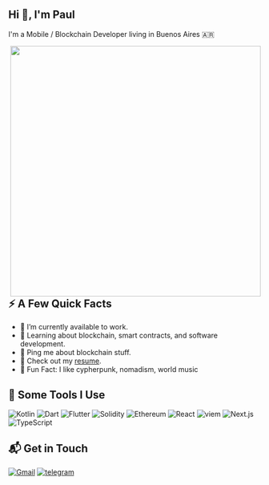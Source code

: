 ## Hi 👋, I'm Paul

I'm a Mobile / Blockchain Developer living in Buenos Aires 🇦🇷

<img align="right" src="https://steamuserimages-a.akamaihd.net/ugc/868489934988784583/922F08FA0EA953FC9BAC20572A960D0905983A17/?imw=637&imh=358&ima=fit&impolicy=Letterbox&imcolor=%23000000&letterbox=true" width="500"/>

## ⚡️ A Few Quick Facts

- 🔭 I’m currently available to work.
- 🌱 Learning about blockchain, smart contracts, and software development.
- 💬 Ping me about blockchain stuff.
- 📙 Check out my [resume](https://drive.google.com/file/d/13O_q8Dp5EA0bO7nca_bp1FIla24ESK6Q/view?usp=sharing).
- 🎉 Fun Fact: I like cypherpunk, nomadism, world music


<h2>🚀 Some Tools I Use</h2>

<p align="left">
  
<img alt="Kotlin" src="https://img.shields.io/badge/Kotlin-7F52FF?&style=flat&logo=kotlin&logoColor=white" />
<img alt="Dart" src="https://img.shields.io/badge/Dart-0175C2?style=flat&logo=dart&logoColor=white" />
<img alt="Flutter" src="https://img.shields.io/badge/Flutter-02569B?style=flat&logo=flutter&logoColor=white" />
<img alt="Solidity" src="https://img.shields.io/badge/-Solidity-BAC9F9?style=flat-square&logo=solidity&logoColor=363636" />
<img alt="Ethereum" src="https://img.shields.io/badge/-Ethereum-3C3C3D?style=flat-square&logo=ethereum&logoColor=white" />
<img alt="React" src="https://img.shields.io/badge/-React-45b8d8?style=flat-square&logo=react&logoColor=white" />
<img alt="viem" src="https://img.shields.io/badge/-viem-4E4E4E?style=flat-square&logoColor=white" />
<img alt="Next.js" src="https://img.shields.io/badge/-Next.js-black?style=flat-square&logo=next.js&logoColor=white" />
<img alt="TypeScript" src="https://img.shields.io/badge/-TypeScript-007ACC?style=flat-square&logo=typescript&logoColor=white" />

</p>

## 📬 Get in Touch
[![Gmail](https://img.shields.io/badge/-paul.sizon-c14438?style=flat-square&logo=Gmail&logoColor=white)](mailto:paul.sizon@outlook.com)
[![telegram](https://img.shields.io/badge/Telegram-2CA5E0?style=flat-square&logo=telegram&logoColor=white)](https://t.me/Pablo_Kagathos)
